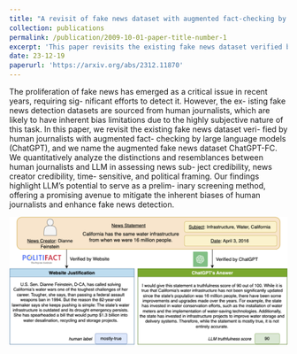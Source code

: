 ```yaml
---
title: "A revisit of fake news dataset with augmented fact-checking by chatgpt"
collection: publications
permalink: /publication/2009-10-01-paper-title-number-1
excerpt: 'This paper revisits the existing fake news dataset verified by human journalists with augmented fact-checking by large language models (ChatGPT), and we name the augmented fake news dataset ChatGPT-FC.'
date: 23-12-19
paperurl: 'https://arxiv.org/abs/2312.11870'
---
```


The proliferation of fake news has emerged as a critical issue in recent years, requiring sig- nificant efforts to detect it. However, the ex- isting fake news detection datasets are sourced from human journalists, which are likely to have inherent bias limitations due to the highly subjective nature of this task. In this paper, we revisit the existing fake news dataset veri- fied by human journalists with augmented fact- checking by large language models (ChatGPT), and we name the augmented fake news dataset ChatGPT-FC. We quantitatively analyze the distinctions and resemblances between human journalists and LLM in assessing news sub- ject credibility, news creator credibility, time- sensitive, and political framing. Our findings highlight LLM’s potential to serve as a prelim- inary screening method, offering a promising avenue to mitigate the inherent biases of human journalists and enhance fake news detection.

![!An Example of ChatGPT-FC Dataset.](../images/ChatGPT_FC_fig2_new_version.png)
